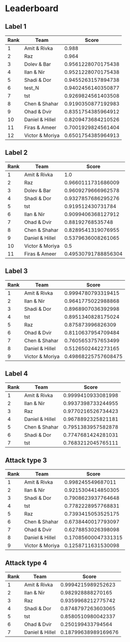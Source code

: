# Leaderboard

## Label 1
| Rank | Team | Score |
|---|---|---|
|1|Amit & Rivka|0.988|
|2|Raz|0.964|
|3|Dolev & Bar|0.9561228070175438|
|4|Ilan & Nir|0.9521228070175438|
|5|Shadi & Dor|0.9455263157894738|
|6|test_N|0.9402456140350877|
|7|tst|0.9269824561403508|
|8|Chen & Shahar|0.9190350877192983|
|9|Ohad & Dvir|0.8351754385964912|
|10|Daniel & Hillel|0.8209473684210526|
|11|Firas & Ameer|0.7001929824561404|
|12|Victor & Moriya|0.6501754385964913|


## Label 2
| Rank | Team | Score |
|---|---|---|
|1|Amit & Rivka|1.0|
|2|Raz|0.9660111731686009|
|3|Dolev & Bar|0.9609279666962578|
|4|Shadi & Dor|0.9327857686295276|
|5|tst|0.919512430731784|
|6|Ilan & Nir|0.9099406368127912|
|7|Ohad & Dvir|0.88192768535748|
|8|Chen & Shahar|0.8289541319076955|
|9|Daniel & Hillel|0.5379636008261065|
|10|Victor & Moriya|0.5|
|11|Firas & Ameer|0.49530791788856304|


## Label 3
| Rank | Team | Score |
|---|---|---|
|1|Amit & Rivka|0.9994780793319415|
|2|Ilan & Nir|0.9641775022988868|
|3|Shadi & Dor|0.8968907036392998|
|4|tst|0.8951340828175024|
|5|Raz|0.875873996826309|
|6|Ohad & Dvir|0.8110637954709484|
|7|Chen & Shahar|0.7605653757653499|
|8|Daniel & Hillel|0.5126502442273165|
|9|Victor & Moriya|0.49868225757608475|


## Label 4
| Rank | Team | Score |
|---|---|---|
|1|Amit & Rivka|0.9999410933081998|
|2|Ilan & Nir|0.9937398733244955|
|3|Raz|0.9770216526734423|
|4|Daniel & Hillel|0.9678892325821181|
|5|Chen & Shahar|0.7951383957582878|
|6|Shadi & Dor|0.7747681424281031|
|7|tst|0.7683212045765111|


## Attack type 3
| Rank | Team | Score |
|---|---|---|
|1|Amit & Rivka|0.998245549687011|
|2|Ilan & Nir|0.9215304414850305|
|3|Shadi & Dor|0.7908623937764648|
|4|tst|0.7782228957768831|
|5|Raz|0.7393415053525175|
|6|Chen & Shahar|0.6738440017793097|
|7|Ohad & Dvir|0.6278853026398098|
|8|Daniel & Hillel|0.17085600047331315|
|9|Victor & Moriya|0.1258711631530098|


## Attack type 4
| Rank | Team | Score |
|---|---|---|
|1|Amit & Rivka|0.9994215989252623|
|2|Ilan & Nir|0.982928888270165|
|3|Raz|0.9359968212775742|
|4|Shadi & Dor|0.8748797263603065|
|5|tst|0.8580510980042337|
|6|Ohad & Dvir|0.250199433794564|
|7|Daniel & Hillel|0.18799638989169676|


